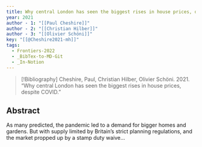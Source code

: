 ```yaml
---
title: Why central London has seen the biggest rises in house prices, despite COVID
year: 2021
author - 1: "[[Paul Cheshire]]"
author - 2: "[[Christian Hilber]]"
author - 3: "[[Olivier Schöni]]"
key: "[[@Cheshire2021-mh]]"
tags:
  - Frontiers-2022
  - _BibTex-to-MD-Git
  - _In-Notion
---
```


> [!Bibliography]
> Cheshire, Paul, Christian Hilber, Olivier Schöni. 2021. “Why central London has seen the biggest rises in house prices, despite COVID.” 

## Abstract
As many predicted, the pandemic led to a demand for bigger homes and gardens. But with supply limited by Britain’s strict planning regulations, and the market propped up by a stamp duty waive…
